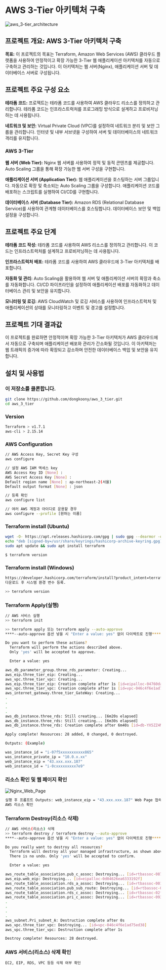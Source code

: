 # AWS 3-Tier 아키텍처 구축
![aws_3-tier_architecture](https://github.com/dongkoony/aws_3_tier/assets/109497684/8f63b8aa-ed96-4588-9ca5-d644446fec4c)

## 프로젝트 개요: AWS 3-Tier 아키텍처 구축
**목표:**
이 프로젝트의 목표는 Terraform, Amazon Web Services (AWS) 클라우드 플랫폼을 사용하여 안정적이고 확장 가능한 3-Tier 웹 애플리케이션 아키텍처를 자동으로 구축하고 관리하는 것입니다. 이 아키텍처는 웹 서버(Nginx), 애플리케이션 서버 및 데이터베이스 서버로 구성됩니다.

## 프로젝트 주요 구성 요소

**테라폼 코드:**
프로젝트는 테라폼 코드를 사용하여 AWS 클라우드 리소스를 정의하고 관리합니다.
테라폼 코드는 인프라스트럭처를 프로그래밍 방식으로 설계하고 프로비저닝하는 데 사용됩니다.

**네트워크 및 보안:**
Virtual Private Cloud (VPC)를 설정하여 네트워크 분리 및 보안 그룹을 관리합니다.
인터넷 및 내부 서브넷을 구성하여 서버 및 데이터베이스의 네트워크 격리를 유지합니다.

### AWS 3-Tier
**웹 서버 (Web Tier):**
Nginx 웹 서버를 사용하여 정적 및 동적 콘텐츠를 제공합니다.
Auto Scaling 그룹을 통해 확장 가능한 웹 서버 구성을 구현합니다.

**애플리케이션 서버 (Application Tier):**
웹 애플리케이션을 호스팅하는 서버 그룹입니다.
자동으로 확장 및 축소되는 Auto Scaling 그룹을 구성합니다.
애플리케이션 코드를 배포하는 스크립트를 실행하여 CI/CD를 구현합니다.

**데이터베이스 서버 (Database Tier):**
Amazon RDS (Relational Database Service)를 사용하여 관계형 데이터베이스를 호스팅합니다.
데이터베이스 보안 및 백업 설정을 구성합니다.

## 프로젝트 주요 단계

**테라폼 코드 작성:**
테라폼 코드를 사용하여 AWS 리소스를 정의하고 관리합니다. 이 코드는 인프라스트럭처를 설계하고 프로비저닝하는 데 사용됩니다.

**인프라스트럭처 배포:**
테라폼 코드를 사용하여 AWS 클라우드에 3-Tier 아키텍처를 배포합니다.

**자동화 및 관리:**
Auto Scaling을 활용하여 웹 서버 및 애플리케이션 서버의 확장과 축소를 자동화합니다. CI/CD 파이프라인을 설정하여 애플리케이션 배포를 자동화하고 데이터베이스 관리 및 보안을 유지합니다.

**모니터링 및 로깅:**
AWS CloudWatch 및 로깅 서비스를 사용하여 인프라스트럭처 및 애플리케이션의 상태를 모니터링하고 이벤트 및 경고를 설정합니다.

## 프로젝트 기대 결과값
이 프로젝트를 완료하면 안정적이며 확장 가능한 3-Tier 아키텍처가 AWS 클라우드에서 자동으로 구축되며 애플리케이션 배포와 관리가 간소화될 것입니다. 
이 아키텍처는 웹 트래픽의 증가에 따라 확장되고 감소하며 안전한 데이터베이스 백업 및 보안을 유지합니다.

## 설치 및 사용법

### 이 저장소를 클론합니다.
   ```bash
   git clone https://github.com/dongkoony/aws_3_tier.git
   cd aws_3_tier
   ```

### Version
  ```bash
  Terraform > v1.7.1
  aws-cli > 2.15.14
  ```

### AWS Configuration
  ``` bash
  // AWS Access Key, Secret Key 구성
  aws configure
  
  // 설정 AWS IAM 액세스 key
  AWS Access Key ID [None] :
  AWS Secret Access Key [None] :
  Default region name [None] : ap-northeast-2(서울)
  Default output format [None] : json
  
  // 등록 확인
  aws configure list
  
  // 여러 AWS 계정과 아이디로 운용할 경우
  aws configure --profile [원하는 이름]
  ```

### Terraform install (Ubuntu)
  ``` bash
  wget -O- https://apt.releases.hashicorp.com/gpg | sudo gpg --dearmor -o /usr/share/keyrings/hashicorp-archive-keyring.gpg
  echo "deb [signed-by=/usr/share/keyrings/hashicorp-archive-keyring.gpg] https://apt.releases.hashicorp.com $(lsb_release -cs) main" | sudo tee /etc/apt/sources.list.d/hashicorp.list
  sudo apt update && sudo apt install terraform

  $ terraform version
  ```
### Terraform install (Windows)
  ``` bash
  https://developer.hashicorp.com/terraform/install?product_intent=terraform
  다운로드 후 시스템 환경 변수 등록.

  >> terraform version
  ```

### Terraform Apply(실행)
  ``` bash
  // AWS 서비스 실행
  >> terraform init

  >> terraform apply 또는 terraform apply --auto-approve
  ****--auto-approve 옵션 넣을 시 "Enter a value: yes" 없이 다이렉트로 진행****

  Do you want to perform these actions?
    Terraform will perform the actions described above.
    Only 'yes' will be accepted to approve.
  
    Enter a value: yes
  
  aws_db_parameter_group.three_rds_parameter: Creating...
  aws_eip.three_tier_eip: Creating...
  aws_vpc.three_tier_vpc: Creating...
  aws_eip.three_tier_eip: Creation complete after 1s [id=eipalloc-04760dac1a7b62f52]
  aws_vpc.three_tier_vpc: Creation complete after 1s [id=vpc-046c4f6e1ad75ed38]
  aws_internet_gateway.three_tier_GateWay: Creating...
  .
  .
  .
  .
  aws_db_instance.three_rds: Still creating... [6m20s elapsed]
  aws_db_instance.three_rds: Still creating... [6m30s elapsed]
  aws_db_instance.three_rds: Creation complete after 6m40s [id=db-YX5ZZ4MD3A2EZRFAADEOADYXQ4]
  
  Apply complete! Resources: 28 added, 0 changed, 0 destroyed.
  
  Outputs: (Example)
  
  was_instance_id = "i-07f5xxxxxxxxxxx865"
  was_instance_private_ip = "10.0.x.xx"
  web_instance_eip = "43.xxx.xxx.187"
  web_instance_id = "i-0cxxxxxxxxx7e9"
  ```

### 리소스 확인 및 웹 페이지 확인
![Nginx_Web_Page](https://github.com/dongkoony/aws_3_tier/assets/109497684/2444a9d0-292b-4375-a4db-ee907aec4fae)
  ```bash
  실행 후 프롬프트 Outputs: web_instance_eip = "43.xxx.xxx.187" Web Page 접속 확인.
  AWS 리소스 확인
  ```

### Terraform Destroy(리소스 삭제)
  ```bash
  // AWS 서비스(리소스) 삭제
  >> terraform destroy / terraform destroy --auto-approve
  ****--auto-approve 옵션 넣을 시 "Enter a value: yes" 없이 다이렉트로 진행****

  Do you really want to destroy all resources?
    Terraform will destroy all your managed infrastructure, as shown above.
    There is no undo. Only 'yes' will be accepted to confirm.
  
    Enter a value: yes
  
  aws_route_table_association.pub_c_assoc: Destroying... [id=rtbassoc-087353458dd2bc1a9]
  aws_eip.web_eip: Destroying... [id=eipalloc-0d04626ea6333192f]
  aws_route_table_association.rds_a_assoc: Destroying... [id=rtbassoc-001e0bfde6a2a3972]
  aws_route_table_association.pub_sub_route: Destroying... [id=rtbassoc-07a47f1377c73f216]
  aws_route_table_association.rds_c_assoc: Destroying... [id=rtbassoc-02f2c344589cd535e]
  aws_route_table_association.pri_c_assoc: Destroying... [id=rtbassoc-093e6caeee3c3d9c6]
  .
  .
  .
  .
  aws_subnet.Pri_subnet_A: Destruction complete after 0s
  aws_vpc.three_tier_vpc: Destroying... [id=vpc-046c4f6e1ad75ed38]
  aws_vpc.three_tier_vpc: Destruction complete after 1s
  
  Destroy complete! Resources: 28 destroyed.
  ```

### AWS 서비스(리소스) 삭제 확인
  ```bash
  EC2, EIP, RDS, VPC 등등 삭제 여부 확인
  ```

